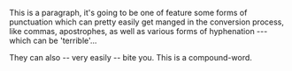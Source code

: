 <span style="font-weight:400">This is a paragraph, it's going to be one
of feature some forms of punctuation which can pretty easily get manged
in the conversion process, like commas, apostrophes, as well as various
forms of hyphenation --- which can be 'terrible'...</span>

<span style="font-weight:400">They can also -- very easily -- bite you.
This is a compound-word.</span>

